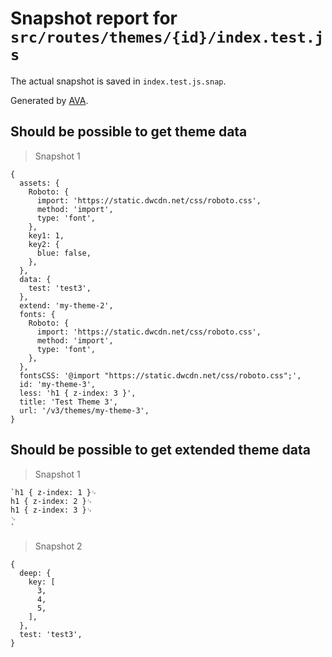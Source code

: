 # Snapshot report for `src/routes/themes/{id}/index.test.js`

The actual snapshot is saved in `index.test.js.snap`.

Generated by [AVA](https://avajs.dev).

## Should be possible to get theme data

> Snapshot 1

    {
      assets: {
        Roboto: {
          import: 'https://static.dwcdn.net/css/roboto.css',
          method: 'import',
          type: 'font',
        },
        key1: 1,
        key2: {
          blue: false,
        },
      },
      data: {
        test: 'test3',
      },
      extend: 'my-theme-2',
      fonts: {
        Roboto: {
          import: 'https://static.dwcdn.net/css/roboto.css',
          method: 'import',
          type: 'font',
        },
      },
      fontsCSS: '@import "https://static.dwcdn.net/css/roboto.css";',
      id: 'my-theme-3',
      less: 'h1 { z-index: 3 }',
      title: 'Test Theme 3',
      url: '/v3/themes/my-theme-3',
    }

## Should be possible to get extended theme data

> Snapshot 1

    `h1 { z-index: 1 }␊
    h1 { z-index: 2 }␊
    h1 { z-index: 3 }␊
    ␊
    `

> Snapshot 2

    {
      deep: {
        key: [
          3,
          4,
          5,
        ],
      },
      test: 'test3',
    }
